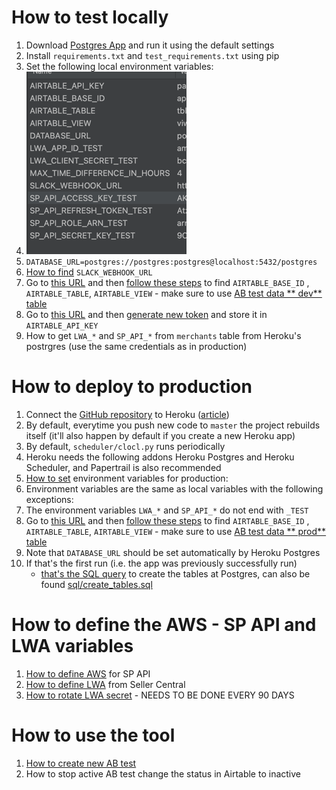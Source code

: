 # How to test locally

1. Download [Postgres App](https://postgresapp.com/) and run it using the default settings
2. Install `requirements.txt` and `test_requirements.txt` using pip
3. Set the following local environment variables:
4. ![img.png](readme/env_var.png)
5. `DATABASE_URL=postgres://postgres:postgres@localhost:5432/postgres`
6. [How to find](https://www.loom.com/share/c2a34ce03f564adfb3ea41839acb6474) `SLACK_WEBHOOK_URL`
7. Go to [this URL](https://airtable.com/appJRCGueDxxL03DF/tblmITTii8gS7qol1/viwrdzhDjx06V3g9i?blocks=hide) and
   then [follow these steps](https://www.loom.com/share/10b0b9b3945348e8946878799a3220fb) to find `AIRTABLE_BASE_ID`
   , `AIRTABLE_TABLE`, `AIRTABLE_VIEW` - make sure to use [AB test data **
   dev** table](https://airtable.com/appJRCGueDxxL03DF/tbl8ZL55ckXGjZcrf/viwdurtqdJHU7C4fw?blocks=hide)
8. Go to [this URL](https://airtable.com/create/tokens) and
   then [generate new token](https://www.loom.com/share/1933f4f1915e40268fb31748d66ad29e) and store it
   in `AIRTABLE_API_KEY`
9. How to get `LWA_*` and `SP_API_*` from `merchants` table from Heroku's postrgres (use the same credentials as in
   production)

# How to deploy to production

1. Connect the [GitHub repository](https://github.com/ohadnav/amazon-image-checker) to
   Heroku ([article](https://devcenter.heroku.com/articles/git))
2. By default, everytime you push new code to `master` the project rebuilds itself (it'll also happen by default if you
   create a new Heroku app)
3. By default, `scheduler/clocl.py` runs periodically
4. Heroku needs the following addons Heroku Postgres and Heroku Scheduler, and Papertrail is also recommended
5. [How to set](https://devcenter.heroku.com/articles/config-vars) environment variables for production:
6. Environment variables are the same as local variables with the following exceptions:
7. The environment variables `LWA_*` and `SP_API_*` do not end with `_TEST`
8. Go to [this URL](https://airtable.com/appJRCGueDxxL03DF/tblmITTii8gS7qol1/viwrdzhDjx06V3g9i?blocks=hide) and
   then [follow these steps](https://www.loom.com/share/10b0b9b3945348e8946878799a3220fb) to find `AIRTABLE_BASE_ID`
   , `AIRTABLE_TABLE`, `AIRTABLE_VIEW` - make sure to use [AB test data **
   prod** table](https://airtable.com/appJRCGueDxxL03DF/tblmITTii8gS7qol1/viwrdzhDjx06V3g9i?blocks=hide)
9. Note that `DATABASE_URL` should be set automatically by Heroku Postgres
10. If that's the first run (i.e. the app was previously successfully run)
    - [that's the SQL query](https://data.heroku.com/dataclips/pvhbhujkwdvprzfuojfkqevtiviq) to create the tables at
    Postgres, can also be found [sql/create_tables.sql](readme/create_tables.sql)

# How to define the AWS - SP API and LWA variables

1. [How to define AWS](https://www.loom.com/share/2724f5fcf9844ff3a0012066ba249c7d) for SP API
2. [How to define LWA](https://www.loom.com/share/55b988571983489cbee66fd029f659a9) from Seller Central
3. [How to rotate LWA secret](https://www.loom.com/share/151335bbe95e454597931a18ccbecd57) - NEEDS TO BE DONE EVERY 90
   DAYS

# How to use the tool

1. [How to create new AB test](https://www.loom.com/share/184ca1fe52c4422b88efa71bf9b78b71)
2. How to stop active AB test change the status in Airtable to inactive